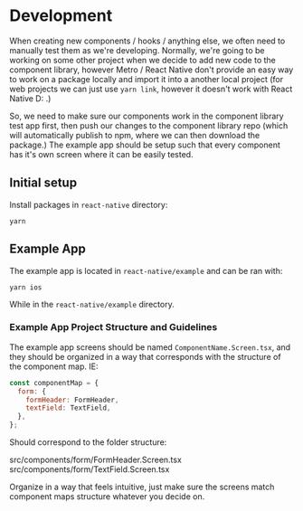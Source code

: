 # Development

When creating new components / hooks / anything else, we often need to manually test them as we're developing. Normally, we're going to be working on some other project when we decide to add new code to the component library, however Metro / React Native don't provide an easy way to work on a package locally and import it into a another local project (for web projects we can just use `yarn link`, however it doesn't work with React Native D: .)

So, we need to make sure our components work in the component library test app first, then push our changes to the component library repo (which will automatically publish to npm, where we can then download the package.) The example app should be setup such that every component has it's own screen where it can be easily tested.

## Initial setup

Install packages in `react-native` directory:

`yarn`

## Example App

The example app is located in `react-native/example` and can be ran with:

`yarn ios`

While in the `react-native/example` directory.

### Example App Project Structure and Guidelines

The example app screens should be named `ComponentName.Screen.tsx`, and they should be organized in a way that corresponds with the structure of the component map. IE:

```js
const componentMap = {
  form: {
    formHeader: FormHeader,
    textField: TextField,
  },
};
```

Should correspond to the folder structure:

src/components/form/FormHeader.Screen.tsx
src/components/form/TextField.Screen.tsx

Organize in a way that feels intuitive, just make sure the screens match component maps structure whatever you decide on.
